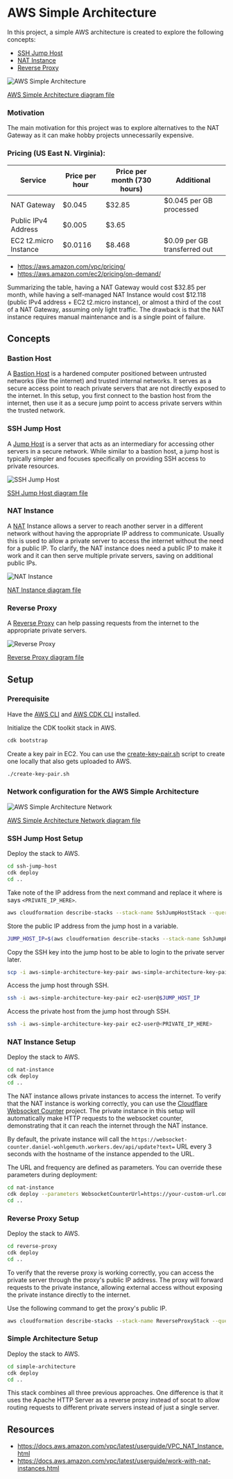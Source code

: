 # AWS Simple Architecture

In this project, a simple AWS architecture is created to explore the following concepts:
- [SSH Jump Host](#ssh-jump-host)
- [NAT Instance](#nat-instance)
- [Reverse Proxy](#reverse-proxy)

![AWS Simple Architecture](/2025/aws-simple-architecture/assets/aws-simple-architecture.drawio.png)

[AWS Simple Architecture diagram file](https://app.diagrams.net/?title=aws-simple-architecture#Uhttps%3A%2F%2Fraw.githubusercontent.com%2Fdanielwohlgemuth%2Fexperiments%2Frefs%2Fheads%2Fmain%2F2025%2Faws-simple-architecture%2Fassets%2Faws-simple-architecture.drawio)

### Motivation

The main motivation for this project was to explore alternatives to the NAT Gateway as it can make hobby projects unnecessarily expensive.

### Pricing (US East N. Virginia):

| Service | Price per hour | Price per month (730 hours) | Additional |
| - | - | - | - |
| NAT Gateway | $0.045 | $32.85 | $0.045 per GB processed |
| Public IPv4 Address | $0.005 | $3.65 | |
| EC2 t2.micro Instance | $0.0116 | $8.468 | $0.09 per GB transferred out |

- https://aws.amazon.com/vpc/pricing/
- https://aws.amazon.com/ec2/pricing/on-demand/

Summarizing the table, having a NAT Gateway would cost $32.85 per month, while having a self-managed NAT Instance would cost $12.118 (public IPv4 address + EC2 t2.micro instance), or almost a third of the cost of a NAT Gateway, assuming only light traffic. The drawback is that the NAT instance requires manual maintenance and is a single point of failure.

## Concepts

### Bastion Host

A [Bastion Host](https://en.wikipedia.org/wiki/Bastion_host) is a hardened computer positioned between untrusted networks (like the internet) and trusted internal networks. It serves as a secure access point to reach private servers that are not directly exposed to the internet. In this setup, you first connect to the bastion host from the internet, then use it as a secure jump point to access private servers within the trusted network.

### SSH Jump Host

A [Jump Host](https://en.wikipedia.org/wiki/Jump_server) is a server that acts as an intermediary for accessing other servers in a secure network. While similar to a bastion host, a jump host is typically simpler and focuses specifically on providing SSH access to private resources.

![SSH Jump Host](/2025/aws-simple-architecture/assets/aws-ssh-jump-host.drawio.png)

[SSH Jump Host diagram file](https://app.diagrams.net/?title=aws-ssh-jump-host#Uhttps%3A%2F%2Fraw.githubusercontent.com%2Fdanielwohlgemuth%2Fexperiments%2Frefs%2Fheads%2Fmain%2F2025%2Faws-simple-architecture%2Fassets%2Faws-ssh-jump-host.drawio)

### NAT Instance

A [NAT](https://en.wikipedia.org/wiki/Network_address_translation) Instance allows a server to reach another server in a different network without having the appropriate IP address to communicate. Usually this is used to allow a private server to access the internet without the need for a public IP. To clarify, the NAT instance does need a public IP to make it work and it can then serve multiple private servers, saving on additional public IPs.

![NAT Instance](/2025/aws-simple-architecture/assets/aws-nat-instance.drawio.png)

[NAT Instance diagram file](https://app.diagrams.net/?title=aws-nat-instance#Uhttps%3A%2F%2Fraw.githubusercontent.com%2Fdanielwohlgemuth%2Fexperiments%2Frefs%2Fheads%2Fmain%2F2025%2Faws-simple-architecture%2Fassets%2Faws-nat-instance.drawio)

### Reverse Proxy

A [Reverse Proxy](https://en.wikipedia.org/wiki/Reverse_proxy) can help passing requests from the internet to the appropriate private servers.

![Reverse Proxy](/2025/aws-simple-architecture/assets/aws-reverse-proxy.drawio.png)

[Reverse Proxy diagram file](https://app.diagrams.net/?title=aws-reverse-proxy#Uhttps%3A%2F%2Fraw.githubusercontent.com%2Fdanielwohlgemuth%2Fexperiments%2Frefs%2Fheads%2Fmain%2F2025%2Faws-simple-architecture%2Fassets%2Faws-reverse-proxy.drawio)

## Setup

### Prerequisite

Have the [AWS CLI](https://docs.aws.amazon.com/cli/latest/userguide/getting-started-install.html) and [AWS CDK CLI](https://docs.aws.amazon.com/cdk/v2/guide/getting-started.html) installed.

Initialize the CDK toolkit stack in AWS.

```bash
cdk bootstrap
```

Create a key pair in EC2. You can use the [create-key-pair.sh](/2025/aws-simple-architecture/create-key-pair.sh) script to create one locally that also gets uploaded to AWS.

```bash
./create-key-pair.sh
```

### Network configuration for the AWS Simple Architecture

![AWS Simple Architecture Network](/2025/aws-simple-architecture/assets/aws-simple-architecture-network.drawio.png)

[AWS Simple Architecture Network diagram file](https://app.diagrams.net/?title=aws-simple-architecture-network#Uhttps%3A%2F%2Fraw.githubusercontent.com%2Fdanielwohlgemuth%2Fexperiments%2Frefs%2Fheads%2Fmain%2F2025%2Faws-simple-architecture%2Fassets%2Faws-simple-architecture-network.drawio)

### SSH Jump Host Setup

Deploy the stack to AWS.

```bash
cd ssh-jump-host
cdk deploy
cd ..
```

Take note of the IP address from the next command and replace it where is says `<PRIVATE_IP_HERE>`.

```bash
aws cloudformation describe-stacks --stack-name SshJumpHostStack --query "Stacks[0].Outputs[?OutputKey=='PrivateServerPrivateIP'].OutputValue" --output text
```

Store the public IP address from the jump host in a variable.

```bash
JUMP_HOST_IP=$(aws cloudformation describe-stacks --stack-name SshJumpHostStack --query "Stacks[0].Outputs[?OutputKey=='JumpHostPublicIP'].OutputValue" --output text)
```

Copy the SSH key into the jump host to be able to login to the private server later.

```bash
scp -i aws-simple-architecture-key-pair aws-simple-architecture-key-pair ec2-user@$JUMP_HOST_IP:.
```

Access the jump host through SSH.

```bash
ssh -i aws-simple-architecture-key-pair ec2-user@$JUMP_HOST_IP
```

Access the private host from the jump host through SSH.

```bash
ssh -i aws-simple-architecture-key-pair ec2-user@<PRIVATE_IP_HERE>
```

### NAT Instance Setup

Deploy the stack to AWS.

```bash
cd nat-instance
cdk deploy
cd ..
```

The NAT instance allows private instances to access the internet. To verify that the NAT instance is working correctly, you can use the [Cloudflare Websocket Counter](/2025/cloudflare-websocket-counter) project. The private instance in this setup will automatically make HTTP requests to the websocket counter, demonstrating that it can reach the internet through the NAT instance.

By default, the private instance will call the `https://websocket-counter.daniel-wohlgemuth.workers.dev/api/update?text=` URL every 3 seconds with the hostname of the instance appended to the URL.

The URL and frequency are defined as parameters. You can override these parameters during deployment:

```bash
cd nat-instance
cdk deploy --parameters WebsocketCounterUrl=https://your-custom-url.com/api/update?text= --parameters WebsocketCounterSleep=5
cd ..
```

### Reverse Proxy Setup

Deploy the stack to AWS.

```bash
cd reverse-proxy
cdk deploy
cd ..
```

To verify that the reverse proxy is working correctly, you can access the private server through the proxy's public IP address. The proxy will forward requests to the private instance, allowing external access without exposing the private instance directly to the internet.

Use the following command to get the proxy's public IP.

```bash
aws cloudformation describe-stacks --stack-name ReverseProxyStack --query "Stacks[0].Outputs[?OutputKey=='ReverseProxyPublicIP'].OutputValue" --output text
```

### Simple Architecture Setup

Deploy the stack to AWS.

```bash
cd simple-architecture
cdk deploy
cd ..
```

This stack combines all three previous approaches. One difference is that it uses the Apache HTTP Server as a reverse proxy instead of socat to allow routing requests to different private servers instead of just a single server.

## Resources
- https://docs.aws.amazon.com/vpc/latest/userguide/VPC_NAT_Instance.html
- https://docs.aws.amazon.com/vpc/latest/userguide/work-with-nat-instances.html
